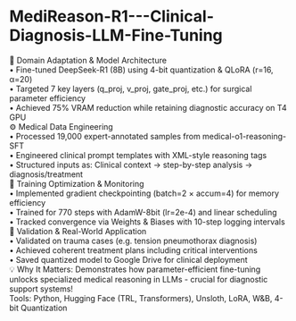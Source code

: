 # MediReason-R1---Clinical-Diagnosis-LLM-Fine-Tuning
🔹 Domain Adaptation & Model Architecture\
• Fine-tuned DeepSeek-R1 (8B) using 4-bit quantization & QLoRA (r=16, α=20)\
• Targeted 7 key layers (q_proj, v_proj, gate_proj, etc.) for surgical parameter efficiency\
• Achieved 75% VRAM reduction while retaining diagnostic accuracy on T4 GPU\
⚙️ Medical Data Engineering\
• Processed 19,000 expert-annotated samples from medical-o1-reasoning-SFT\
• Engineered clinical prompt templates with XML-style reasoning tags\
• Structured inputs as: Clinical context → step-by-step analysis → diagnosis/treatment\
🤖 Training Optimization & Monitoring\
• Implemented gradient checkpointing (batch=2 × accum=4) for memory efficiency\
• Trained for 770 steps with AdamW-8bit (lr=2e-4) and linear scheduling\
• Tracked convergence via Weights & Biases with 10-step logging intervals\
🚀 Validation & Real-World Application\
• Validated on trauma cases (e.g. tension pneumothorax diagnosis)\
• Achieved coherent treatment plans including critical interventions\
• Saved quantized model to Google Drive for clinical deployment\
💡 Why It Matters: Demonstrates how parameter-efficient fine-tuning unlocks specialized medical reasoning in LLMs - crucial for diagnostic support systems!\
Tools: Python, Hugging Face (TRL, Transformers), Unsloth, LoRA, W&B, 4-bit Quantization

